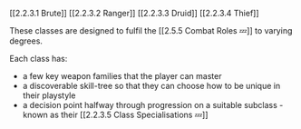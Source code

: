 [[2.2.3.1 Brute]]
[[2.2.3.2 Ranger]]
[[2.2.3.3 Druid]]
[[2.2.3.4 Thief]]

These classes are designed to fulfil the [[2.5.5 Combat Roles 💤]] to varying degrees.

Each class has:
- a few key weapon families that the player can master 
- a discoverable skill-tree so that they can choose how to be unique in their playstyle 
- a decision point halfway through progression on a suitable subclass - known as their [[2.2.3.5 Class Specialisations 💤]]